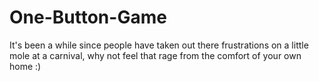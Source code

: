 # One-Button-Game

It's been a while since people have taken out there frustrations on a little mole at a carnival, why not feel that rage from the comfort of your own home :)
